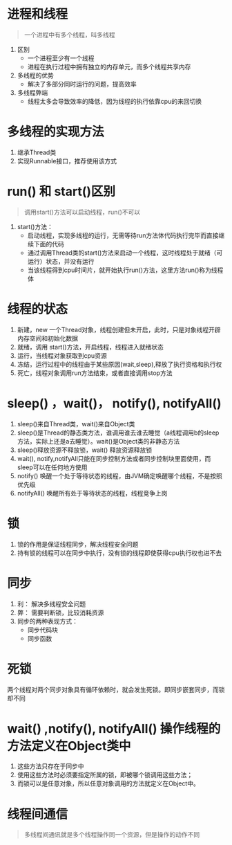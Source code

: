 # 进程和线程
>一个进程中有多个线程，叫多线程
1. 区别
    - 一个进程至少有一个线程
    - 进程在执行过程中拥有独立的内存单元，而多个线程共享内存
2. 多线程的优势
    - 解决了多部分同时运行的问题，提高效率
3. 多线程弊端
    - 线程太多会导致效率的降低，因为线程的执行依靠cpu的来回切换

# 多线程的实现方法
1. 继承Thread类
2. 实现Runnable接口，推荐使用该方式

# run() 和 start()区别
>调用start()方法可以启动线程，run()不可以
1. start()方法：
    - 启动线程，实现多线程的运行，无需等待run方法体代码执行完毕而直接继续下面的代码
    - 通过调用Thread类的start()方法来启动一个线程，这时线程处于就绪（可运行）状态，并没有运行
    - 当该线程得到cpu时间片，就开始执行run()方法，这里方法run()称为线程体

# 线程的状态
1. 新建，new 一个Thread对象，线程创建但未开启，此时，只是对象线程开辟内存空间和初始化数据
2. 就绪，调用 start()方法，开启线程，线程进入就绪状态
3. 运行，当线程对象获取到cpu资源
4. 冻结，运行过程中的线程由于某些原因(wait,sleep),释放了执行资格和执行权
5. 死亡，线程对象调用run方法结束，或者直接调用stop方法

# sleep() ，wait()， notify(), notifyAll() 
1. sleep()来自Thread类，wait()来自Object类
2. sleep()是Thread的静态类方法，谁调用谁去谁去睡觉（a线程调用b的sleep方法，实际上还是a去睡觉）。wait()是Object类的非静态方法
3. sleep()释放资源不释放锁，wait() 释放资源释放锁
4. wait(), notify,notifyAll只能在同步控制方法或者同步控制块里面使用，而sleep可以在任何地方使用
5. notify() 唤醒一个处于等待状态的线程，由JVM确定唤醒哪个线程，不是按照优先级
6. notifyAll() 唤醒所有处于等待状态的线程，线程竞争上岗

# 锁
1. 锁的作用是保证线程同步，解决线程安全问题
2. 持有锁的线程可以在同步中执行，没有锁的线程即使获得cpu执行权也进不去

# 同步
1. 利： 解决多线程安全问题
2. 弊： 需要判断锁，比较消耗资源
3. 同步的两种表现方式：
    - 同步代码块
    - 同步函数

# 死锁
两个线程对两个同步对象具有循环依赖时，就会发生死锁。即同步嵌套同步，而锁却不同

# wait() ,notify(), notifyAll() 操作线程的方法定义在Object类中
1. 这些方法只存在于同步中
2. 使用这些方法时必须要指定所属的锁，即被哪个锁调用这些方法；
3. 而锁可以是任意对象，所以任意对象调用的方法就定义在Object中。

# 线程间通信
>多线程间通讯就是多个线程操作同一个资源，但是操作的动作不同

